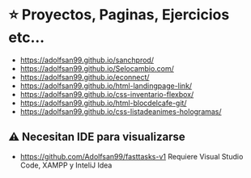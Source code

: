 # ⭐ Proyectos, Paginas, Ejercicios etc...

* https://adolfsan99.github.io/sanchprod/
* https://adolfsan99.github.io/Selocambio.com/
* https://adolfsan99.github.io/econnect/
* https://adolfsan99.github.io/html-landingpage-link/
* https://adolfsan99.github.io/css-inventario-flexbox/
* https://adolfsan99.github.io/html-blocdelcafe-git/
* https://adolfsan99.github.io/css-listadeanimes-hologramas/

## ⚠️ Necesitan IDE para visualizarse

* https://github.com/Adolfsan99/fasttasks-v1 Requiere Visual Studio Code, XAMPP y InteliJ Idea

<br>
<br>
